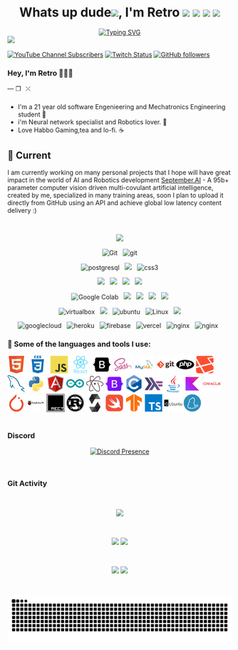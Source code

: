 <h1 align="center">Whats up dude<img src="https://habbo-gifs.s3.amazonaws.com/3286482797.gif" width="55">, I'm Retro <img src="https://cdn3.emoji.gg/emojis/1247-discord-bravery.png" width="25"> <img src="https://cdn3.emoji.gg/emojis/7011-active-developer-badge.png" width="25"> <img src="https://cdn3.emoji.gg/emojis/9765-badge-bugbuster.png" width="25"> <img src="https://cdn3.emoji.gg/emojis/4184-staff-badge.png" width="25"></h1>

<div align="center">  
<a href="https://git.io/typing-svg"><img src="https://readme-typing-svg.demolab.com?font=Poppins&size=30&pause=1000&color=F7F7F7&center=true&vCenter=true&width=435&lines=Software+Engineer;Mechatronic+Engineer;Reverse+Engineering;Neural+network+specialist;Specialist+in+Robotic;Minecraft+Player;Cod+Professional+Player;Habbo+Player" alt="Typing SVG" />
  </a>

</div>
<img src="https://i.pinimg.com/originals/f1/76/0c/f1760c4954793064f0eb8eaa277854fa.gif">

[![YouTube Channel Subscribers](https://img.shields.io/youtube/channel/subscribers/UCoHQDgCb3U8Swc0H4fNhxfQ?style=social)](https://youtube.com/themixerz?sub_confirmation=1)
[![Twitch Status](https://img.shields.io/twitch/status/retromixers?style=social)](https://www.twitch.tv/retromixers)
[![GitHub followers](https://img.shields.io/github/followers/Retro788?style=social)](https://github.com/Retro788)

### Hey, I'm Retro 👋👨‍💻
— ❐⠀⤬ 
###
- I'm a 21 year old software Engenieering and Mechatronics Engineering student 🌱
- i'm Neural network specialist and Robotics lover. 🤖
- Love Habbo Gaming,tea and lo-fi. ☕

## 🔭 Current

I am currently working on many personal projects that I hope will have great impact in the world of AI and Robotics development [September.AI](https://discord.gg/rF4TN5Ka) - A 95b+ parameter computer vision driven multi-covulant artificial intelligence, created by me, specialized in many training areas, soon I plan to upload it directly from GitHub using an API and achieve global low latency content delivery :)

  <br/>

<p  align="center">
<img src="https://camo.githubusercontent.com/202a58d250ff1d21ee70433e0070b55f8fed747f8883c1750742aa791b1ad871/68747470733a2f2f696d672e736869656c64732e696f2f62616467652f2d4769744875622d3035313232413f7374796c653d666c6174266c6f676f3d676974687562" height="25"/>  
  </p>
  
<p  align="center">
<img alt="Git" src="https://img.shields.io/badge/Git-F05032?style=for-the-badge&logo=git&logoColor=white">
  &nbsp;
<img src="https://img.shields.io/badge/gitlab-181717.svg?style=for-the-badge&logo=gitlab&logoColor=white" alt="git"/>

  </p>
  
  <p  align="center">
    
<img src="https://img.shields.io/badge/Tailwind_CSS-38B2AC?style=for-the-badge&logo=tailwind-css&logoColor=white" alt="postgresql" height="25"/>      
  &nbsp;
    
<img src="https://camo.githubusercontent.com/c8d13e1c596a6726b1da8475a9299fac133f95ef009083b48be01f975a44987e/68747470733a2f2f696d672e736869656c64732e696f2f62616467652f2d48544d4c2d3035313232413f7374796c653d666c6174266c6f676f3d48544d4c35" height="25"/>
  &nbsp;    
<img src="https://img.shields.io/badge/css-1572B6.svg?style=for-the-badge&logo=css3&logoColor=white" alt="css3" height="25"/>
 </p>

 <p  align="center">

  <img src="https://img.shields.io/badge/java-%23ED8B00.svg?style=for-the-badge&logo=openjdk&logoColor=white" height="27">
&nbsp;
<img src="https://img.shields.io/badge/Python-3776AB?style=for-the-badge&logo=python&logoColor=white" height="27">
  &nbsp;
<img src="https://img.shields.io/badge/C-00599C?style=for-the-badge&logo=c&logoColor=white" height="27">
&nbsp;
  
<img src="https://img.shields.io/badge/JavaScript-323330?style=for-the-badge&logo=javascript&logoColor=F7DF1E" height="27">
</p>
<p align="center">
  <img alt="Google Colab" src="https://img.shields.io/badge/React-20232A?style=for-the-badge&logo=react&logoColor=61DAFB">
  &nbsp;
<img src="https://img.shields.io/badge/Express.js-000000?style=for-the-badge&logo=express&logoColor=white" height="25"/>
  &nbsp;
  
<img src="https://img.shields.io/badge/next.js-000000?style=for-the-badge&logo=nextdotjs&logoColor=white" height="25"/>
  &nbsp;

<img src="https://img.shields.io/badge/Vue.js-35495E?style=for-the-badge&logo=vuedotjs&logoColor=4FC08D" height="25">
  &nbsp;
  <img src="https://img.shields.io/badge/nuxt.js-00C58E?style=for-the-badge&logo=nuxtdotjs&logoColor=white" height="25">
</p>
  
<p align="center">
  

 <img src="https://img.shields.io/badge/Arch_Linux-1793D1?style=for-the-badge&logo=arch-linux&logoColor=white" alt="virtualbox"/>
    &nbsp;
 <img src="https://img.shields.io/badge/Windows-0078D6?style=for-the-badge&logo=windows&logoColor=white" height="25"/> 
    &nbsp; 
 <img src="https://img.shields.io/badge/VIM-%2311AB00.svg?&style=for-the-badge&logo=vim&logoColor=white" alt="ubuntu"/>
    &nbsp;
<img alt="Linux" src="https://img.shields.io/badge/Visual_Studio_Code-0078D4?style=for-the-badge&logo=visual%20studio%20code&logoColor=white">
      &nbsp;
<img src="https://img.shields.io/badge/Docker-2CA5E0?style=for-the-badge&logo=docker&logoColor=white" height="25"/>

</p>

<p align="center">
  <img src="https://img.shields.io/badge/GoogleCloud-%234285F4.svg?style=for-the-badge&logo=google-cloud&logoColor=white" alt="googlecloud"/>
  &nbsp;
  <img src="https://img.shields.io/badge/heroku-%23430098.svg?style=for-the-badge&logo=heroku&logoColor=white" alt="heroku"/>
  &nbsp;
  <img src="https://img.shields.io/badge/firebase-%23039BE5.svg?style=for-the-badge&logo=firebase" alt="firebase"/>
  &nbsp;
  <img src="https://img.shields.io/badge/vercel-%23000000.svg?style=for-the-badge&logo=vercel&logoColor=white" alt="vercel"/>
  &nbsp;
  <img src="https://img.shields.io/badge/nginx-%23009639.svg?style=for-the-badge&logo=nginx&logoColor=white" alt="nginx"/>
  &nbsp;
  <img src="https://img.shields.io/badge/terraform-%235835CC.svg?style=for-the-badge&logo=terraform&logoColor=white" alt="nginx"/>
  &nbsp;
  
</p>
  
</div>

<h3>🔨 Some of the languages and tools I use:</h3>
    <div>
        <img src="https://github.com/devicons/devicon/blob/master/icons/html5/html5-original.svg" title="HTML5" alt="HTML" width="40" height="40"/>&nbsp;
        <img src="https://github.com/devicons/devicon/blob/master/icons/css3/css3-plain-wordmark.svg"  title="CSS3" alt="CSS" width="40" height="40"/>&nbsp;
        <img src="https://github.com/devicons/devicon/blob/master/icons/javascript/javascript-original.svg" title="JavaScript" alt="JavaScript" width="40" height="40"/>&nbsp;
        <img src="https://github.com/devicons/devicon/blob/master/icons/react/react-original-wordmark.svg" title="React" alt="React" width="40" height="40"/>&nbsp;
        <img src="https://github.com/devicons/devicon/blob/master/icons/bootstrap/bootstrap-plain.svg" title="Bootstrap" alt="Bootstrap" width="40" height="40"/>&nbsp;
        <img src="https://github.com/devicons/devicon/blob/master/icons/sass/sass-original.svg" title="Sass" alt="Sass" width="40" height="40"/>&nbsp;
        <img src="https://github.com/devicons/devicon/blob/master/icons/mysql/mysql-original-wordmark.svg" title="MySQL"  alt="MySQL" width="40" height="40"/>&nbsp;
        <img src="https://github.com/devicons/devicon/blob/master/icons/git/git-original-wordmark.svg" title="Git" **alt="Git" width="40" height="40"/>
        <img src="https://github.com/devicons/devicon/blob/master/icons/php/php-plain.svg" title="Git" **alt="Git" width="40" height="40"/>
        <img src="https://github.com/devicons/devicon/blob/master/icons/laravel/laravel-plain.svg" title="Git" **alt="Git" width="40" height="40"/>
        <img src="https://github.com/devicons/devicon/blob/master/icons/mysql/mysql-plain.svg" title="Git" **alt="Git" width="40" height="40"/>
        <img src="https://github.com/devicons/devicon/blob/master/icons/python/python-original.svg" title="Git" **alt="Git" width="40" height="40"/>
        <img src="https://raw.githubusercontent.com/devicons/devicon/1119b9f84c0290e0f0b38982099a2bd027a48bf1/icons/angularjs/angularjs-original.svg" title="Git" **alt="Git" width="40" height="40"/>
      <img src="https://raw.githubusercontent.com/devicons/devicon/1119b9f84c0290e0f0b38982099a2bd027a48bf1/icons/arduino/arduino-original.svg" title="Git" **alt="Git" width="40" height="40"/>
      <img src="https://raw.githubusercontent.com/devicons/devicon/1119b9f84c0290e0f0b38982099a2bd027a48bf1/icons/atom/atom-original.svg" title="Git" **alt="Git" width="40" height="40"/>
      <img src="https://raw.githubusercontent.com/devicons/devicon/1119b9f84c0290e0f0b38982099a2bd027a48bf1/icons/bootstrap/bootstrap-original.svg" title="Git" **alt="Git" width="40" height="40"/>
      <img src="https://raw.githubusercontent.com/devicons/devicon/1119b9f84c0290e0f0b38982099a2bd027a48bf1/icons/c/c-original.svg" title="Git" **alt="Git" width="40" height="40"/>
      <img src="https://raw.githubusercontent.com/devicons/devicon/1119b9f84c0290e0f0b38982099a2bd027a48bf1/icons/haskell/haskell-original.svg" title="Git" **alt="Git" width="40" height="40"/>
      <img src="https://raw.githubusercontent.com/devicons/devicon/1119b9f84c0290e0f0b38982099a2bd027a48bf1/icons/java/java-original.svg" title="Git" **alt="Git" width="40" height="40"/>
      <img src="https://raw.githubusercontent.com/devicons/devicon/1119b9f84c0290e0f0b38982099a2bd027a48bf1/icons/kotlin/kotlin-original.svg" title="Git" **alt="Git" width="40" height="40"/>
      <img src="https://raw.githubusercontent.com/devicons/devicon/1119b9f84c0290e0f0b38982099a2bd027a48bf1/icons/oracle/oracle-original.svg" title="Git" **alt="Git" width="40" height="40"/>
      <img src="https://raw.githubusercontent.com/devicons/devicon/1119b9f84c0290e0f0b38982099a2bd027a48bf1/icons/pytorch/pytorch-original.svg" title="Git" **alt="Git" width="40" height="40"/>
      <img src="https://raw.githubusercontent.com/devicons/devicon/1119b9f84c0290e0f0b38982099a2bd027a48bf1/icons/raspberrypi/raspberrypi-original-wordmark.svg" title="Git" **alt="Git" width="40" height="40"/>
      <img src="https://raw.githubusercontent.com/devicons/devicon/1119b9f84c0290e0f0b38982099a2bd027a48bf1/icons/rect/rect-original.svg" title="Git" **alt="Git" width="40" height="40"/>
      <img src="https://raw.githubusercontent.com/devicons/devicon/1119b9f84c0290e0f0b38982099a2bd027a48bf1/icons/rust/rust-plain.svg" title="Git" **alt="Git" width="40" height="40"/>
      <img src="https://raw.githubusercontent.com/devicons/devicon/1119b9f84c0290e0f0b38982099a2bd027a48bf1/icons/solidity/solidity-original.svg" title="Git" **alt="Git" width="40" height="40"/>
      <img src="https://raw.githubusercontent.com/devicons/devicon/1119b9f84c0290e0f0b38982099a2bd027a48bf1/icons/swift/swift-original.svg" title="Git" **alt="Git" width="40" height="40"/>
      <img src="https://raw.githubusercontent.com/devicons/devicon/1119b9f84c0290e0f0b38982099a2bd027a48bf1/icons/tensorflow/tensorflow-original.svg" title="Git" **alt="Git" width="40" height="40"/>
      <img src="https://raw.githubusercontent.com/devicons/devicon/1119b9f84c0290e0f0b38982099a2bd027a48bf1/icons/typescript/typescript-original.svg" title="Git" **alt="Git" width="40" height="40"/>
      <img src="https://raw.githubusercontent.com/devicons/devicon/1119b9f84c0290e0f0b38982099a2bd027a48bf1/icons/ubuntu/ubuntu-plain-wordmark.svg" title="Git" **alt="Git" width="40" height="40"/>
      <img src="https://raw.githubusercontent.com/devicons/devicon/1119b9f84c0290e0f0b38982099a2bd027a48bf1/icons/yarn/yarn-original.svg" title="Git" **alt="Git" width="40" height="40"/>
      </div>

<br/>

### Discord
<div align="center">
  
[![Discord Presence](https://lanyard.cnrad.dev/api/1029594358426648616)](https://discord.com/users/1029594358426648616)
  
</div>

<br/>

### Git Activity

<br/>

<div align="center">
  
![](https://github-profile-summary-cards.vercel.app/api/cards/profile-details?username=Retro788&theme=github_dark)
  
<br/>

![](https://github-profile-summary-cards.vercel.app/api/cards/most-commit-language?username=Retro788&theme=github_dark)
![](https://github-profile-summary-cards.vercel.app/api/cards/stats?username=Retro788&theme=github_dark)
  
<br/>

![](https://github-profile-summary-cards.vercel.app/api/cards/repos-per-language?username=Retro788&theme=github_dark)
![](https://github-profile-summary-cards.vercel.app/api/cards/productive-time?username=Retro788&theme=github_dark)
  
<br/>

</a>
  
</div>

<div align="center">

![snake gif](https://github.com/SuhailSherief/SuhailSherief/blob/output/github-contribution-grid-snake-dark.svg)

</div>
